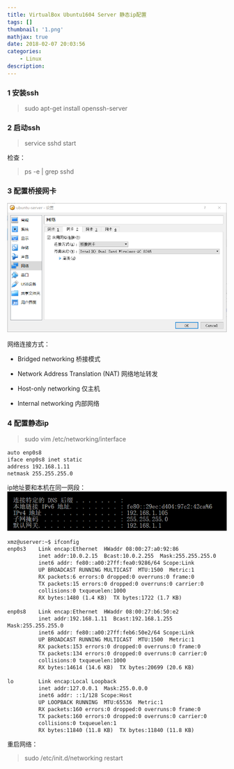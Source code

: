 ```yaml
---
title: VirtualBox Ubuntu1604 Server 静态ip配置
tags: []
thumbnail: '1.png'
mathjax: true
date: 2018-02-07 20:03:56
categories:
	- Linux
description:
---
```


### 1 安装ssh

> sudo apt-get install openssh-server

### 2 启动ssh

> service sshd start

检查：

> ps -e | grep sshd

### 3 配置桥接网卡

![](https://raw.githubusercontent.com/xmzzyo/img/master/backup/18-7-20/50708098.jpg)

网络连接方式：

- Bridged networking 桥接模式

- Network Address Translation (NAT) 网络地址转发

- Host-only networking 仅主机

- Internal networking 内部网络

### 4 配置静态ip

> sudo vim /etc/networking/interface

```shell
auto enp0s8
iface enp0s8 inet static
address 192.168.1.11
netmask 255.255.255.0
```
ip地址要和本机在同一网段：
![](https://raw.githubusercontent.com/xmzzyo/img/master/backup/18-7-20/66215780.jpg)

```shell
xmz@userver:~$ ifconfig
enp0s3    Link encap:Ethernet  HWaddr 08:00:27:a0:92:86
          inet addr:10.0.2.15  Bcast:10.0.2.255  Mask:255.255.255.0
          inet6 addr: fe80::a00:27ff:fea0:9286/64 Scope:Link
          UP BROADCAST RUNNING MULTICAST  MTU:1500  Metric:1
          RX packets:6 errors:0 dropped:0 overruns:0 frame:0
          TX packets:15 errors:0 dropped:0 overruns:0 carrier:0
          collisions:0 txqueuelen:1000
          RX bytes:1480 (1.4 KB)  TX bytes:1722 (1.7 KB)

enp0s8    Link encap:Ethernet  HWaddr 08:00:27:b6:50:e2
          inet addr:192.168.1.11  Bcast:192.168.1.255  Mask:255.255.255.0
          inet6 addr: fe80::a00:27ff:feb6:50e2/64 Scope:Link
          UP BROADCAST RUNNING MULTICAST  MTU:1500  Metric:1
          RX packets:153 errors:0 dropped:0 overruns:0 frame:0
          TX packets:134 errors:0 dropped:0 overruns:0 carrier:0
          collisions:0 txqueuelen:1000
          RX bytes:14614 (14.6 KB)  TX bytes:20699 (20.6 KB)

lo        Link encap:Local Loopback
          inet addr:127.0.0.1  Mask:255.0.0.0
          inet6 addr: ::1/128 Scope:Host
          UP LOOPBACK RUNNING  MTU:65536  Metric:1
          RX packets:160 errors:0 dropped:0 overruns:0 frame:0
          TX packets:160 errors:0 dropped:0 overruns:0 carrier:0
          collisions:0 txqueuelen:1
          RX bytes:11840 (11.8 KB)  TX bytes:11840 (11.8 KB)

```

重启网络：

> sudo /etc/init.d/networking restart